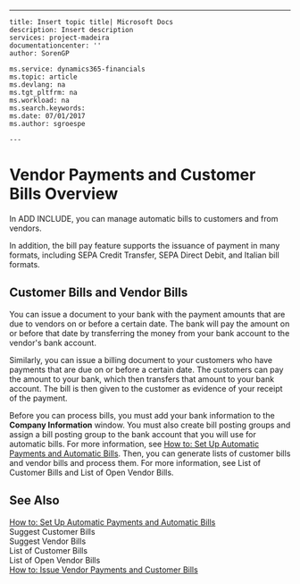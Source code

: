 ---
    title: Insert topic title| Microsoft Docs
    description: Insert description
    services: project-madeira
    documentationcenter: ''
    author: SorenGP

    ms.service: dynamics365-financials
    ms.topic: article
    ms.devlang: na
    ms.tgt_pltfrm: na
    ms.workload: na
    ms.search.keywords:
    ms.date: 07/01/2017
    ms.author: sgroespe

    ---
# Vendor Payments and Customer Bills Overview
In ADD INCLUDE<!--[!INCLUDE[navnow](../../includes/navnow_md.md)]-->, you can manage automatic bills to customers and from vendors.  
  
 In addition, the bill pay feature supports the issuance of payment in many formats, including SEPA Credit Transfer, SEPA Direct Debit, and Italian bill formats.  
  
## Customer Bills and Vendor Bills  
 You can issue a document to your bank with the payment amounts that are due to vendors on or before a certain date. The bank will pay the amount on or before that date by transferring the money from your bank account to the vendor's bank account.  
  
 Similarly, you can issue a billing document to your customers who have payments that are due on or before a certain date. The customers can pay the amount to your bank, which then transfers that amount to your bank account. The bill is then given to the customer as evidence of your receipt of the payment.  
  
 Before you can process bills, you must add your bank information to the **Company Information** window. You must also create bill posting groups and assign a bill posting group to the bank account that you will use for automatic bills. For more information, see [How to: Set Up Automatic Payments and Automatic Bills](../FullExperience/how-to-set-up-automatic-payments-and-automatic-bills.md). Then, you can generate lists of customer bills and vendor bills and process them. For more information, see List of Customer Bills and List of Open Vendor Bills.  
  
## See Also  
 [How to: Set Up Automatic Payments and Automatic Bills](../FullExperience/how-to-set-up-automatic-payments-and-automatic-bills.md)   
 Suggest Customer Bills   
 Suggest Vendor Bills   
 List of Customer Bills   
 List of Open Vendor Bills   
 [How to: Issue Vendor Payments and Customer Bills](../FullExperience/how-to-issue-vendor-payments-and-customer-bills.md)